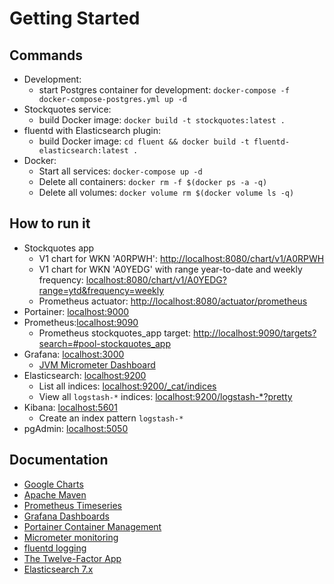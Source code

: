 # Getting Started

## Commands
* Development:
  * start Postgres container for development: `docker-compose -f docker-compose-postgres.yml up -d`
* Stockquotes service:
  * build Docker image: `docker build -t stockquotes:latest .`
* fluentd with Elasticsearch plugin:
  * build Docker image: `cd fluent && docker build -t fluentd-elasticsearch:latest .`
* Docker: 
  * Start all services: `docker-compose up -d`
  * Delete all containers: `docker rm -f $(docker ps -a -q)` 
  * Delete all volumes: `docker volume rm $(docker volume ls -q)`

## How to run it
* Stockquotes app
  * V1 chart for WKN 'A0RPWH': [http://localhost:8080/chart/v1/A0RPWH](http://localhost:8080/chart/v1/A0RPWH)
  * V1 chart for WKN 'A0YEDG' with range year-to-date and weekly frequency: [localhost:8080/chart/v1/A0YEDG?range=ytd&frequency=weekly](http://localhost:8080/chart/v1/A0YEDG?range=ytd&frequency=weekly)
  * Prometheus actuator: [http://localhost:8080/actuator/prometheus](localhost:8080/actuator/prometheus)
* Portainer: [localhost:9000](http://localhost:9000)
* Prometheus:[localhost:9090](http://localhost:9090)
  * Prometheus stockquotes_app target: [http://localhost:9090/targets?search=#pool-stockquotes_app](localhost:9090/targets?search=#pool-stockquotes_app)
* Grafana: [localhost:3000](http://localhost:3000)
  * [JVM Micrometer Dashboard](https://grafana.com/grafana/dashboards/4701-jvm-micrometer/)
* Elasticsearch: [localhost:9200](http://localhost:9200)
  * List all indices: [localhost:9200/_cat/indices](http://localhost:9200/_cat/indices)
  * View all `logstash-*` indices: [localhost:9200/logstash-*?pretty](http://localhost:9200/logstash-*?pretty)
* Kibana: [localhost:5601](http://localhost:5601)
  * Create an index pattern `logstash-*`
* pgAdmin: [localhost:5050](http://localhost:5050) 
  
## Documentation
* [Google Charts](https://developers.google.com/chart/interactive/docs)
* [Apache Maven](https://maven.apache.org/guides/index.html)
* [Prometheus Timeseries](https://prometheus.io/docs/introduction/overview/)
* [Grafana Dashboards](https://grafana.com/docs/)
* [Portainer Container Management](https://docs.portainer.io/)
* [Micrometer monitoring](https://micrometer.io/)
* [fluentd logging](https://docs.fluentd.org/)
* [The Twelve-Factor App](https://12factor.net/)
* [Elasticsearch 7.x](https://www.elastic.co/guide/en/elasticsearch/reference/7.17/elasticsearch-intro.html)
